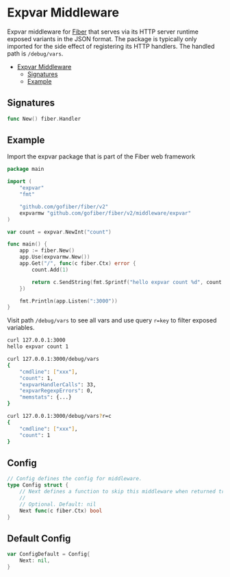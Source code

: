 # Expvar Middleware

Expvar middleware for [Fiber](https://github.com/gofiber/fiber) that serves via its HTTP server runtime exposed variants in the JSON format. The package is typically only imported for the side effect of registering its HTTP handlers. The handled path is `/debug/vars`.

- [Expvar Middleware](#expvar-middleware)
	- [Signatures](#signatures)
	- [Example](#example)

## Signatures

```go
func New() fiber.Handler
```

## Example

Import the expvar package that is part of the Fiber web framework

```go
package main

import (
	"expvar"
	"fmt"

	"github.com/gofiber/fiber/v2"
	expvarmw "github.com/gofiber/fiber/v2/middleware/expvar"
)

var count = expvar.NewInt("count")

func main() {
	app := fiber.New()
	app.Use(expvarmw.New())
	app.Get("/", func(c fiber.Ctx) error {
		count.Add(1)

		return c.SendString(fmt.Sprintf("hello expvar count %d", count.Value()))
	})

	fmt.Println(app.Listen(":3000"))
}
```

Visit path `/debug/vars` to see all vars and use query `r=key` to filter exposed variables.

```bash
curl 127.0.0.1:3000
hello expvar count 1

curl 127.0.0.1:3000/debug/vars
{
	"cmdline": ["xxx"],
	"count": 1,
	"expvarHandlerCalls": 33,
	"expvarRegexpErrors": 0,
	"memstats": {...}
}

curl 127.0.0.1:3000/debug/vars?r=c
{
	"cmdline": ["xxx"],
	"count": 1
}
```

## Config

```go
// Config defines the config for middleware.
type Config struct {	
	// Next defines a function to skip this middleware when returned true.
	//
	// Optional. Default: nil
	Next func(c fiber.Ctx) bool
}
```

## Default Config

```go
var ConfigDefault = Config{
	Next: nil,
}
```